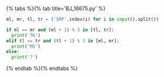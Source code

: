 {% tabs %}{% tab title='BJ_16675.py' %}

```py
ml, mr, tl, tr = ('SRP'.index(i) for i in input().split())

if ml == mr and (ml + 1) % 3 in [tl, tr]:
  print('TK')
elif tl == tr and (tl + 1) % 3 in [ml, mr]:
  print('MS')
else:
  print('?')
```

{% endtab %}{% endtabs %}
